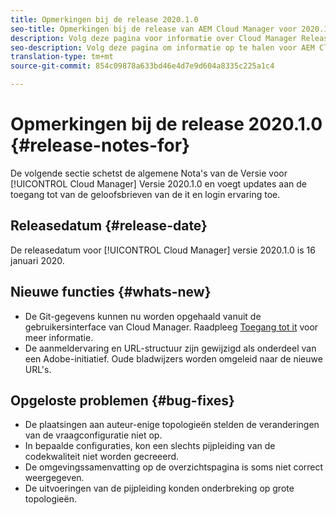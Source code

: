 ```yaml
---
title: Opmerkingen bij de release 2020.1.0
seo-title: Opmerkingen bij de release van AEM Cloud Manager voor 2020.1.0
description: Volg deze pagina voor informatie over Cloud Manager Release 2020.1.0
seo-description: Volg deze pagina om informatie op te halen voor AEM Cloud Manager Release 2020.1.0
translation-type: tm+mt
source-git-commit: 854c09878a633bd46e4d7e9d604a8335c225a1c4

---
```


# Opmerkingen bij de release 2020.1.0 {#release-notes-for}

De volgende sectie schetst de algemene Nota&#39;s van de Versie voor [!UICONTROL Cloud Manager] Versie 2020.1.0 en voegt updates aan de toegang tot van de geloofsbrieven van de it en login ervaring toe.

## Releasedatum {#release-date}

De releasedatum voor [!UICONTROL Cloud Manager] versie 2020.1.0 is 16 januari 2020.

## Nieuwe functies {#whats-new}

* De Git-gegevens kunnen nu worden opgehaald vanuit de gebruikersinterface van Cloud Manager. Raadpleeg [Toegang tot it](/help/using/accessing-git.md) voor meer informatie.
* De aanmeldervaring en URL-structuur zijn gewijzigd als onderdeel van een Adobe-initiatief. Oude bladwijzers worden omgeleid naar de nieuwe URL&#39;s.


## Opgeloste problemen {#bug-fixes}

* De plaatsingen aan auteur-enige topologieën stelden de veranderingen van de vraagconfiguratie niet op.
* In bepaalde configuraties, kon een slechts pijpleiding van de codekwaliteit niet worden gecreeerd.
* De omgevingssamenvatting op de overzichtspagina is soms niet correct weergegeven.
* De uitvoeringen van de pijpleiding konden onderbreking op grote topologieën.
